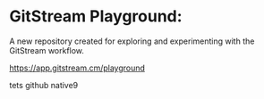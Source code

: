# GitStream Playground:

A new repository created for exploring and experimenting with the GitStream workflow.

https://app.gitstream.cm/playground

tets github native9